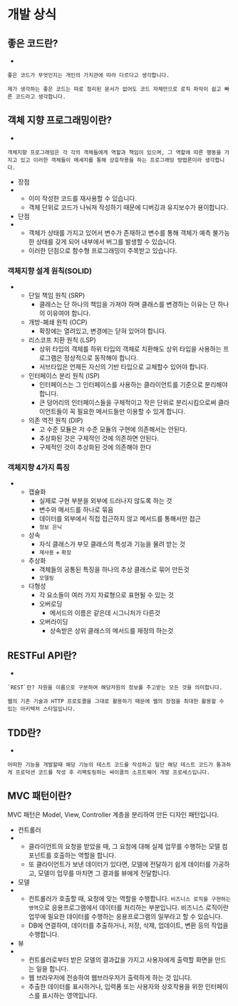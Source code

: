 # 개발 상식

## 좋은 코드란?

- 

    좋은 코드가 무엇인지는 개인의 가치관에 따라 다르다고 생각합니다.

    제가 생각하는 좋은 코드는 따로 정리된 문서가 없어도 코드 자체만으로 로직 파악이 쉽고 빠른 코드라고 생각합니다.

## 객체 지향 프로그래밍이란?

- 

    객체지향 프로그래밍은 각 각의 객체들에게 역할과 책임이 있으며, 그 역할에 따른 행동을 가지고 있고 이러한 객체들이 메세지를 통해 상호작용을 하는 프로그래밍 방법론이라 생각합니다.

- 장점
- 
    - 이미 작성한 코드를 재사용할 수 있습니다.
    - 객체 단위로 코드가 나눠져 작성하기 때문에 디버깅과 유지보수가 용이합니다.
- 단점
- 
    - 객체가 상태를 가지고 있어서 변수가 존재하고 변수를 통해 객체가 예측 불가능한 상태를 갖게 되어 내부에서 버그를 발생할 수 있습니다.
    - 이러한 단점으로 함수형 프로그래밍이 주목받고 있습니다.

### 객체지향 설계 원칙(SOLID)

- 
    - 단일 책임 원칙 (SRP)
        - 클래스는 단 하나의 책임을 가져야 하며 클래스를 변경하는 이유는 단 하나의 이유여야 합니다.
    - 개방-폐쇄 원칙 (OCP)
        - 확장에는 열려있고, 변경에는 닫혀 있어야 합니다.
    - 리스코프 치환 원칙 (LSP)
        - 상위 타입의 객체를 하위 타입의 객체로 치환해도 상위 타입을 사용하는 프로그램은 정상적으로 동작해야 합니다.
        - 서브타입은 언제든 자신의 기반 타입으로 교체할수 있어야 합니다.
    - 인터페이스 분리 원칙 (ISP)
        - 인터페이스는 그 인터페이스를 사용하는 클라이언트를 기준으로 분리해야 합니다.
        - 큰 덩어리의 인터페이스들을 구체적이고 작은 단위로 분리시킴으로써 클라이언트들이 꼭 필요한 메서드들만 이용할 수 있게 합니다.
    - 의존 역전 원칙 (DIP)
        - 고 수준 모듈은 저 수준 모듈의 구현에 의존해서는 안된다.
        - 추상화된 것은 구체적인 것에 의존하면 안된다.
        - 구체적인 것이 추상화된 것에 의존해야 한다

### 객체지향 4가지 특징

- 
    - 캡슐화
        - 실제로 구현 부분을 외부에 드러나지 않도록 하는 것
        - 변수와 메서드를 하나로 묶음
        - 데이터를 외부에서 직접 접근하지 않고 메서드를 통해서만 접근
        - `정보 은닉`
    - 상속
        - 자식 클래스가 부모 클래스의 특성과 기능을 물려 받는 것
        - `재사용` + `확장`
    - 추상화
        - 객체들의 공통된 특징을 하나의 추상 클래스로 묶어 만든것
        - `모델링`
    - 다형성
        - 각 요소들이 여러 가지 자료형으로 표현될 수 있는 것
        - 오버로딩
            - 메서드의 이름은 같은데 시그니처가 다른것
        - 오버라이딩
            - 상속받은 상위 클래스의 메서드를 재정의 하는것

## RESTFul API란?

- 

    `REST`란? 자원을 이름으로 구분하여 해당자원의 정보를 주고받는 모든 것을 의미합니다.

    웹의 기존 기술과 HTTP 프로토콜을 그대로 활용하기 때문에 웹의 장점을 최대한 활용할 수 있는 아키텍처 스타일입니다.

## TDD란?

- 

    어떠한 기능을 개발할때 해당 기능의 테스트 코드를 작성하고 일단 해당 테스트 코드가 통과하게 프로덕션 코드를 작성 후 리팩토링하는 싸이클의 소프트웨어 개발 프로세스입니다.

## MVC 패턴이란?

MVC 패턴은 Model, View, Controller 계층을 분리하여 만든 디자인 패턴입니다.

- 컨트롤러
- 
    - 클라이언트의 요청을 받았을 때, 그 요청에 대해 실제 업무를 수행하는 모델 컴포넌트를 호출하는 역할을 합니다.
    - 또 클라이언트가 보낸 데이터가 있다면, 모델에 전달하기 쉽게 데이터를 가공하고, 모델이 업무를 마치면 그 결과를 뷰에게 전달합니다.
- 모델
- 
    - 컨트롤러가 호출할 때, 요청에 맞는 역할을 수행합니다.
    `비즈니스 로직을 구현하는 영역`으로 응용프로그램에서 데이터를 처리하는 부분입니다.
    비즈니스 로직이란 업무에 필요한 데이터를 수행하는 응용프로그램의 일부라고 할 수 있습니다.
    - DB에 연결하여, 데이터를 추출하거나, 저장, 삭제, 업데이트, 변환 등의 작업을 수행합니다.
- 뷰
- 
    - 컨트롤러로부터 받은 모델의 결과값을 가지고 사용자에게 출력할 화면을 만드는 일을 합니다.
    - 웹 브라우저에 전송하여 웹브라우저가 출력하게 하는 것 입니다.
    - 추출한 데이터를 표시하거나, 입력폼 또는 사용자와 상호작용을 위한 인터페이스를 표시하는 영역입니다.